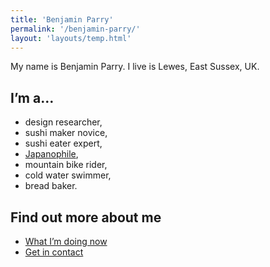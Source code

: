 ```yaml
---
title: 'Benjamin Parry'
permalink: '/benjamin-parry/'
layout: 'layouts/temp.html'
---
```


My name is Benjamin Parry. I live is Lewes, East Sussex, UK.

## I’m a…

- design researcher,
- sushi maker novice,
- sushi eater expert,
- [Japanophile](/tagging/japan),
- mountain bike rider,
- cold water swimmer,
- bread baker.

## Find out more about me

- [What I’m doing now](/now/)
- [Get in contact](/contactable/)